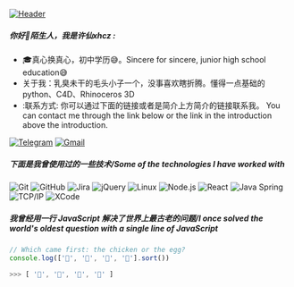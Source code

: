[![Header](https://alist.akttoer.cn/d/xhcz763/20250214_220257.jpg?sign=B71HD0q8TzUw2pWjqwF2lXhkdXiGEjmYsQKuMhl6akg=:0)](http://www.coolapk.com/u/21190140)

##### 你好👋陌生人，我是许仙xhcz :

- 🎓真心换真心，初中学历😅。Sincere for sincere, junior high school education😅
- 关于我：乳臭未干的毛头小子一个，没事喜欢瞎折腾。懂得一点基础的python、C4D、Rhinoceros 3D 
- :联系方式: 你可以通过下面的链接或者是简介上方简介的链接联系我。 You can contact me through the link below or the link in the introduction above the introduction.

[![Telegram](https://img.shields.io/badge/-TELEGRAM-2CA5E0?style=for-the-badge&logo=telegram&logoColor=white)](https://t.me/xhcz763)
[![Gmail](https://img.shields.io/badge/-GMAIL-D14836?style=for-the-badge&logo=gmail&logoColor=white)](mailto:xhcz763@mail.com)


##### 下面是我曾使用过的一些技术/Some of the technologies I have worked with

![Git](https://img.shields.io/badge/-Git-222222?style=flat&logo=git&logoColor=F05032)
![GitHub](https://img.shields.io/badge/-GitHub-222222?style=flat&logo=github&logoColor=181717)
![Jira](https://img.shields.io/badge/-Jira-222222?style=flat&logo=jira-software&logoColor=white&logoColor=0052CC)
![jQuery](https://img.shields.io/badge/-jQuery-222222?style=flat&logo=jQuery&logoColor=0769AD)
![Linux](https://img.shields.io/badge/-Linux-222222?style=flat&logo=linux&logoColor=FCC624)
![Node.js](https://img.shields.io/badge/-Node.js-222222?style=flat&logo=node.js&logoColor=339933)
![React](https://img.shields.io/badge/-React-222222?style=flat&logo=React&logoColor=61DAFB)
![Java Spring](https://img.shields.io/badge/-Spring-222222?style=flat&logo=spring&logoColor=6DB33F)
![TCP/IP](https://img.shields.io/badge/-TCP/IP-222222?style=flat&logo=cisco&logoColor=white)
![XCode](https://img.shields.io/badge/-XCode-222222?style=flat&logo=XCode&logoColor=1575F9)

##### 我曾经用一行 JavaScript 解决了世界上最古老的问题/I once solved the world's oldest question with a single line of JavaScript
<!-- wi*quL3fcV -->

```javascript
// Which came first: the chicken or the egg?
console.log(['🥚', '🐣', '🐥', '🐔'].sort())

>>> [ '🐔', '🐣', '🐥', '🥚' ]
```


